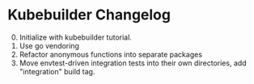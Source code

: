 # Kubebuilder Changelog

0. Initialize with kubebuilder tutorial.
1. Use go vendoring
2. Refactor anonymous functions into separate packages
3. Move envtest-driven integration tests into their own directories, add "integration" build tag.
